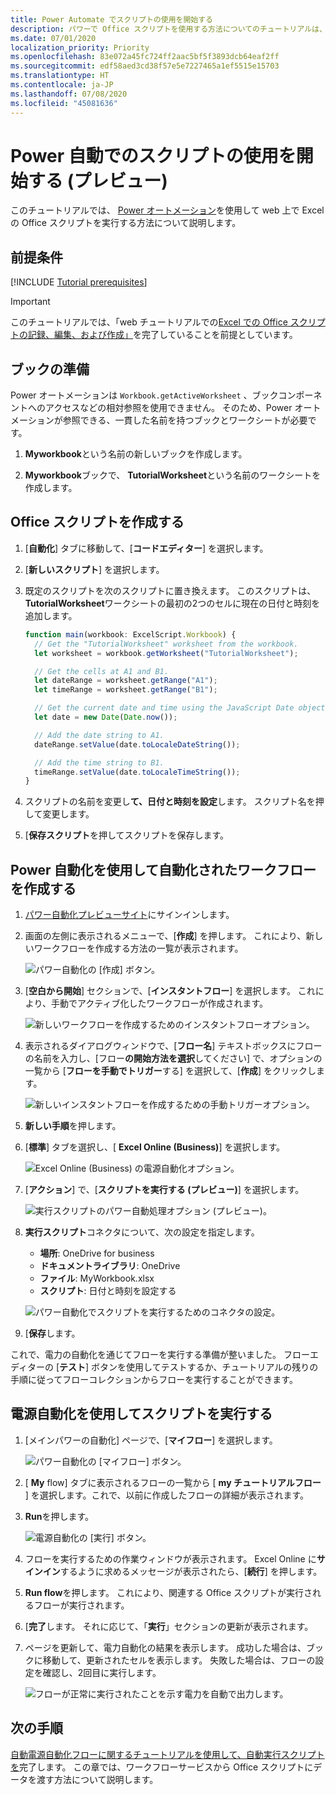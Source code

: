 ```yaml
---
title: Power Automate でスクリプトの使用を開始する
description: パワーで Office スクリプトを使用する方法についてのチュートリアルは、手動のトリガーを使用して自動化します。
ms.date: 07/01/2020
localization_priority: Priority
ms.openlocfilehash: 83e072a45fc724ff2aac5bf5f3893dcb64eaf2ff
ms.sourcegitcommit: edf58aed3cd38f57e5e7227465a1ef5515e15703
ms.translationtype: HT
ms.contentlocale: ja-JP
ms.lasthandoff: 07/08/2020
ms.locfileid: "45081636"
---
```

# <a name="start-using-scripts-with-power-automate-preview"></a>Power 自動でのスクリプトの使用を開始する (プレビュー)

このチュートリアルでは、 [Power オートメーション](https://flow.microsoft.com)を使用して web 上で Excel の Office スクリプトを実行する方法について説明します。

## <a name="prerequisites"></a>前提条件

[!INCLUDE [Tutorial prerequisites](../includes/tutorial-prerequisites.md)]

> [!IMPORTANT]
> このチュートリアルでは、「web チュートリアルでの[Excel での Office スクリプトの記録、編集、および作成」](excel-tutorial.md)を完了していることを前提としています。

## <a name="prepare-the-workbook"></a>ブックの準備

Power オートメーションは `Workbook.getActiveWorksheet` 、ブックコンポーネントへのアクセスなどの相対参照を使用できません。 そのため、Power オートメーションが参照できる、一貫した名前を持つブックとワークシートが必要です。

1. **Myworkbook**という名前の新しいブックを作成します。

2. **Myworkbook**ブックで、 **TutorialWorksheet**という名前のワークシートを作成します。

## <a name="create-an-office-script"></a>Office スクリプトを作成する

1. [**自動化**] タブに移動して、[**コードエディター**] を選択します。

2. [**新しいスクリプト**] を選択します。

3. 既定のスクリプトを次のスクリプトに置き換えます。 このスクリプトは、 **TutorialWorksheet**ワークシートの最初の2つのセルに現在の日付と時刻を追加します。

    ```TypeScript
    function main(workbook: ExcelScript.Workbook) {
      // Get the "TutorialWorksheet" worksheet from the workbook.
      let worksheet = workbook.getWorksheet("TutorialWorksheet");

      // Get the cells at A1 and B1.
      let dateRange = worksheet.getRange("A1");
      let timeRange = worksheet.getRange("B1");

      // Get the current date and time using the JavaScript Date object.
      let date = new Date(Date.now());

      // Add the date string to A1.
      dateRange.setValue(date.toLocaleDateString());

      // Add the time string to B1.
      timeRange.setValue(date.toLocaleTimeString());
    }
    ```

4. スクリプトの名前を変更し**て、日付と時刻を設定**します。 スクリプト名を押して変更します。

5. [**保存スクリプト**を押してスクリプトを保存します。

## <a name="create-an-automated-workflow-with-power-automate"></a>Power 自動化を使用して自動化されたワークフローを作成する

1. [パワー自動化プレビューサイト](https://flow.microsoft.com)にサインインします。

2. 画面の左側に表示されるメニューで、[**作成**] を押します。 これにより、新しいワークフローを作成する方法の一覧が表示されます。

    ![パワー自動化の [作成] ボタン。](../images/power-automate-tutorial-1.png)

3. [**空白から開始**] セクションで、[**インスタントフロー**] を選択します。 これにより、手動でアクティブ化したワークフローが作成されます。

    ![新しいワークフローを作成するためのインスタントフローオプション。](../images/power-automate-tutorial-2.png)

4. 表示されるダイアログウィンドウで、[**フロー名**] テキストボックスにフローの名前を入力し、[フロー**の開始方法を選択**してください] で、オプションの一覧から [**フローを手動でトリガー**する] を選択して、[**作成**] をクリックします。

    ![新しいインスタントフローを作成するための手動トリガーオプション。](../images/power-automate-tutorial-3.png)

5. **新しい手順**を押します。

6. [**標準**] タブを選択し、[ **Excel Online (Business)**] を選択します。

    ![Excel Online (Business) の電源自動化オプション。](../images/power-automate-tutorial-4.png)

7. [**アクション**] で、[**スクリプトを実行する (プレビュー)**] を選択します。

    ![実行スクリプトのパワー自動処理オプション (プレビュー)。](../images/power-automate-tutorial-5.png)

8. **実行スクリプト**コネクタについて、次の設定を指定します。

    - **場所**: OneDrive for business
    - **ドキュメントライブラリ**: OneDrive
    - **ファイル**: MyWorkbook.xlsx
    - **スクリプト**: 日付と時刻を設定する

    ![パワー自動化でスクリプトを実行するためのコネクタの設定。](../images/power-automate-tutorial-6.png)

9. [**保存**します。

これで、電力の自動化を通じてフローを実行する準備が整いました。 フローエディターの [**テスト**] ボタンを使用してテストするか、チュートリアルの残りの手順に従ってフローコレクションからフローを実行することができます。

## <a name="run-the-script-through-power-automate"></a>電源自動化を使用してスクリプトを実行する

1. [メインパワーの自動化] ページで、[**マイフロー**] を選択します。

    ![パワー自動化の [マイフロー] ボタン。](../images/power-automate-tutorial-7.png)

2. [ **My** flow] タブに表示されるフローの一覧から [ **my チュートリアルフロー** ] を選択します。これで、以前に作成したフローの詳細が表示されます。

3. **Run**を押します。

    ![電源自動化の [実行] ボタン。](../images/power-automate-tutorial-8.png)

4. フローを実行するための作業ウィンドウが表示されます。 Excel Online に**サインイン**するように求めるメッセージが表示されたら、[**続行**] を押します。

5. **Run flow**を押します。 これにより、関連する Office スクリプトが実行されるフローが実行されます。

6. [**完了**します。 それに応じて、「**実行**」セクションの更新が表示されます。

7. ページを更新して、電力自動化の結果を表示します。 成功した場合は、ブックに移動して、更新されたセルを表示します。 失敗した場合は、フローの設定を確認し、2回目に実行します。

    ![フローが正常に実行されたことを示す電力を自動で出力します。](../images/power-automate-tutorial-9.png)

## <a name="next-steps"></a>次の手順

[自動電源自動化フローに関するチュートリアルを使用して、自動実行スクリプトを](excel-power-automate-trigger.md)完了します。 この章では、ワークフローサービスから Office スクリプトにデータを渡す方法について説明します。
